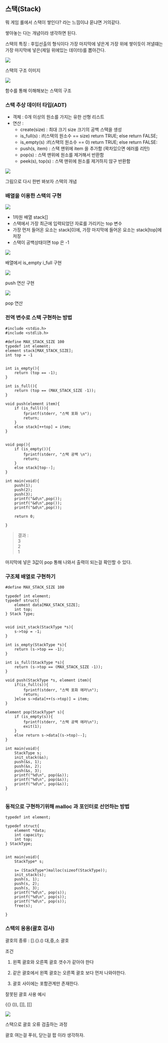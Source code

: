 ## 스택(Stack)

뭐 게임 롤에서 스택이 쌓인다? 라는 느낌이냐 묻냐면 거의같다.

쌓아놓는 다는 개념이라 생각하면 된다.

스택의 특징 : 후입선출의 형식이다 가장 마지막에 넣은게 가장 위에 쌓이듯이 꺼낼떄는 가장 마지막에 넣은(제일 위에있는 데이터)를 뽑아간다.

![](assets/images/img-20.png)

스택의 구조 이미지

![](assets/images/img-26.png)

함수를 통해 이해해보는 스택의 구조

### 스택 추상 데이터 타입(ADT)

-   객체 : 0개 이상의 원소를 가지는 유한 선형 리스트
-   연산 :
    -   create(size) : 최대 크기 size 크기의 공백 스택을 생성
    -   is_full(s) : if(스택의 원소수 == size) return TRUE; else return FALSE;
    -   is_empty(s) :if(스택의 원소수 == 0) return TRUE; else return FALSE:
    -   push(s, item) : 스택 맨위에 item 을 추가함 (꽉차있으면 에러를 리턴)
    -   pop(s) : 스택 맨위에 원소를 제거해서 반환함
    -   peek(s), top(s) : 스택 맨위에 원소를 제거하지 않구 반환함

![](assets/images/img-25.png)

그림으로 다시 한번 봐보자 스택의 개념

### 배열을 이용한 스택의 구현

![](assets/images/img-24.png)

-   1차원 배열 stack[]
-   스택에서 가장 최근에 입력되었던 자료를 가리키는 top 변수
-   가장 먼저 들어온 요소는 stack[0]에, 가장 마지막에 들어온 요소는 stack[top]에 저장
-   스택이 공백상태이면 top 은 -1

![](assets/images/img-22.png)

배열에서 is_empty i_full 구현

![](assets/images/img-27.png)

push 연산 구현

![](assets/images/img-21.png)

pop 연산

### 전역 변수로 스택 구현하는 방법

```
#include <stdio.h>
#include <stdlib.h>

#define MAX_STACK_SIZE 100
typedef int element;
element stack[MAX_STACK_SIZE];
int top = -1


int is_empty(){
	return (top == -1);
}

int is_full(){
	return (top == (MAX_STACK_SIZE -1));
}

void push(element item){
	if (is_full()){
    	fprintf(stderr, "스택 포화 \n");
        return;
    }
    else stack[++top] = item;
}


void pop(){
	if (is_empty()){
    	fprintf(stderr, "스택 공백 \n");
        return;
    }
    else stack[top--];
}

int main(void){
	push(1);
    push(2);
    push(3);
    printf("&d\n",pop());
    printf("&d\n",pop());
    printf("&d\n",pop());
    
    return 0;

}
```

> 결과 :  
> 3  
> 2  
> 1

마지막에 넣은 3값이 pop 통해 나와서 출력이 되는걸 확인할 수 있다.

### 구조체 배열로 구현하기

```
#define MAX_STACK_SIZE 100

typedef int element;
typedef struct{
	element data[MAX_STACK_SIZE];
    int top;
} Stack Type;


void init_stack(StackType *s){
	s->top = -1;
}

int is_empty(StackType *s){
	return (s->top == -1);
}

int is_full(StackType *s){
	return (s->top == (MAX_STACK_SIZE -1));
}

void push(StackType *s, element item){
	if(is_full(s)){
    	fprintf(stderr, "스택 포화 에러\n");
        return;
    }else s->data[++(s->top)] = item;
}

element pop(StackType* s){
	if (is_empty(s)){
    	fprintf(stderr, "스택 공백 에러\n");
        exit(1);
    }
    else return s->data[(s->top)--];
}

int main(void){
	StackType s;  
    init_stack(&s);
    push(&s, 1);
    push(&s, 2);
    push(&s, 3);
    printf("%d\n", pop(&s));
    printf("%d\n", pop(&s));
    printf("%d\n", pop(&s));	
}


```

### 동적으로 구현하기위해 malloc 과 포인터로 선언하는 방법

```
typedef int element;

typedef struct{
	element *data;
    int capacity;
    int top;
} StackType;


int main(void){
	StackType* s;
    
    s= (StackType*)malloc(sizeof(StackType));
    init_stack(s);
    push(s, 1);
    push(s, 2);
    push(s, 3);
    printf("%d\n", pop(s));
    printf("%d\n", pop(s));
    printf("%d\n", pop(s));
    free(s);
	
}
```

### 스택의 응용(괄호 검사)

괄호의 종류 : [].{}.() 대,중,소 괄호

조건 

1. 왼쪽 괄호와 오른쪽 괄호 갯수가 같아야 한다

2. 같은 괄호에서 왼쪽 괄호는 오른쪽 괄호 보다 먼저 나와야한다.

3. 괄호 사이에는 포함관계만 존재한다.

잘못된 괄호 사용 예시

{{} ()), []], [[]

![](assets/images/img-23.png)

스택으로 괄호 오류 검출하는 과정

괄호 여는걸 푸쉬, 닫는걸 팝 이라 생각하자.